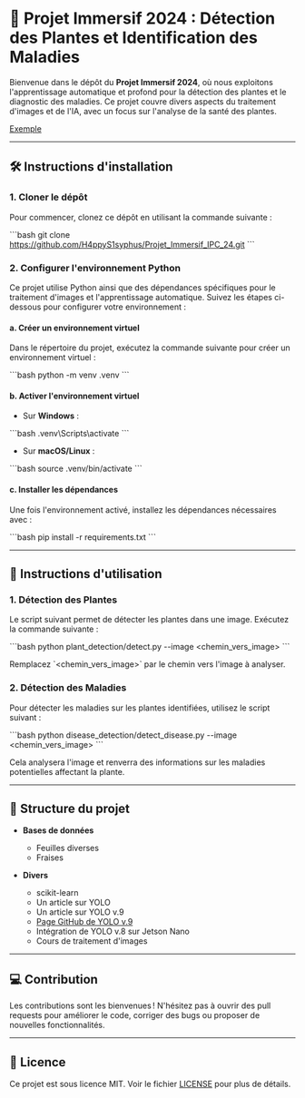 # 🌿 Projet Immersif 2024 : Détection des Plantes et Identification des Maladies

Bienvenue dans le dépôt du **Projet Immersif 2024**, où nous exploitons l'apprentissage automatique et profond pour la détection des plantes et le diagnostic des maladies. Ce projet couvre divers aspects du traitement d'images et de l'IA, avec un focus sur l'analyse de la santé des plantes.

[Exemple](images/plant_detection.png)

---

## 🛠️ Instructions d'installation

### 1. Cloner le dépôt

Pour commencer, clonez ce dépôt en utilisant la commande suivante :

\`\`\`bash
git clone https://github.com/H4ppyS1syphus/Projet_Immersif_IPC_24.git
\`\`\`

### 2. Configurer l'environnement Python

Ce projet utilise Python ainsi que des dépendances spécifiques pour le traitement d'images et l'apprentissage automatique. Suivez les étapes ci-dessous pour configurer votre environnement :

#### a. Créer un environnement virtuel

Dans le répertoire du projet, exécutez la commande suivante pour créer un environnement virtuel :

\`\`\`bash
python -m venv .venv
\`\`\`

#### b. Activer l'environnement virtuel

- Sur **Windows** :

\`\`\`bash
.venv\\Scripts\\activate
\`\`\`

- Sur **macOS/Linux** :

\`\`\`bash
source .venv/bin/activate
\`\`\`

#### c. Installer les dépendances

Une fois l'environnement activé, installez les dépendances nécessaires avec :

\`\`\`bash
pip install -r requirements.txt
\`\`\`

---

## 🚀 Instructions d'utilisation

### 1. Détection des Plantes

Le script suivant permet de détecter les plantes dans une image. Exécutez la commande suivante :

\`\`\`bash
python plant_detection/detect.py --image <chemin_vers_image>
\`\`\`

Remplacez \`<chemin_vers_image>\` par le chemin vers l'image à analyser.

### 2. Détection des Maladies

Pour détecter les maladies sur les plantes identifiées, utilisez le script suivant :

\`\`\`bash
python disease_detection/detect_disease.py --image <chemin_vers_image>
\`\`\`

Cela analysera l'image et renverra des informations sur les maladies potentielles affectant la plante.

---

## 📂 Structure du projet

- **Bases de données**
  - Feuilles diverses
  - Fraises

- **Divers**
  - scikit-learn
  - Un article sur YOLO
  - Un article sur YOLO v.9
  - [Page GitHub de YOLO v.9](https://github.com/ultralytics/yolov9)
  - Intégration de YOLO v.8 sur Jetson Nano
  - Cours de traitement d'images

---

## 💻 Contribution

Les contributions sont les bienvenues ! N'hésitez pas à ouvrir des pull requests pour améliorer le code, corriger des bugs ou proposer de nouvelles fonctionnalités.

---

## 📝 Licence

Ce projet est sous licence MIT. Voir le fichier [LICENSE](LICENSE) pour plus de détails.
